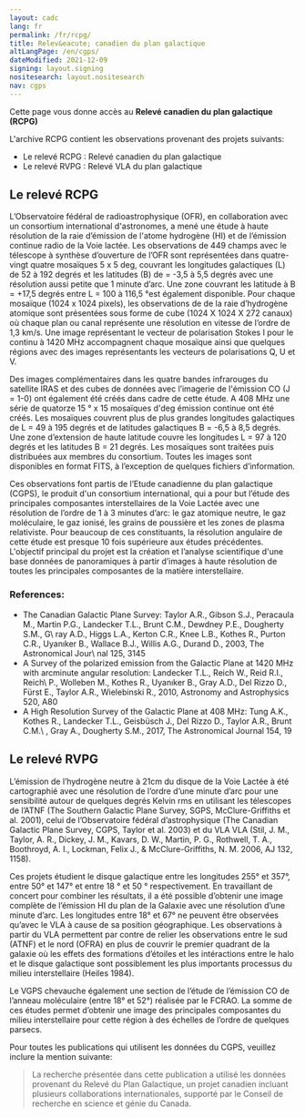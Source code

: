 ```yaml
---
layout: cadc
lang: fr
permalink: /fr/rcpg/
title: Relev&eacute; canadien du plan galactique
altLangPage: /en/cgps/
dateModified: 2021-12-09
signing: layout.signing
nositesearch: layout.nositesearch
nav: cgps
---
```

<p>Cette page vous donne acc&egrave;s au <strong>Relev&eacute; canadien du plan galactique (RCPG)</strong></p>
<p> L'archive RCPG contient les observations provenant des projets suivants: </p>
<ul>
	<li>Le relev&eacute; RCPG : Relev&eacute; canadien du plan galactique</li>
	<li>Le relev&eacute; RVPG : Relev&eacute; VLA du plan galactique</li>
</ul>
<h2> Le relev&eacute; RCPG </h2>
<p>
L’Observatoire f&eacute;d&eacute;ral de radioastrophysique (OFR), en collaboration avec un consortium international d'astronomes, a men&eacute; une &eacute;tude à haute r&eacute;solution de la raie d’&eacute;mission de l'atome hydrogène (HI)  et de l’&eacute;mission continue radio de la Voie lact&eacute;e. Les observations de 449 champs avec le t&eacute;lescope à synthèse d’ouverture de l’OFR sont repr&eacute;sent&eacute;es dans quatre-vingt quatre mosaïques 5 x 5 deg, couvrant les longitudes galactiques (L) de 52 à 192 degr&eacute;s et les latitudes (B)  de = -3,5 à 5,5 degr&eacute;s  avec une r&eacute;solution aussi petite que 1 minute d’arc. Une zone couvrant les latitude à B = +17,5 degr&eacute;s entre L = 100 à 116,5 °est &eacute;galement disponible. Pour chaque mosaïque (1024 x 1024 pixels), les observations de de la raie d’hydrogène atomique sont pr&eacute;sent&eacute;es sous forme de cube (1024 X 1024 X 272 canaux) où chaque plan ou canal repr&eacute;sente une r&eacute;solution en vitesse de l’ordre de 1,3 km/s. Une image repr&eacute;sentant le vecteur de polarisation Stokes I pour le continu à 1420 MHz accompagnent chaque mosaïque ainsi que quelques r&eacute;gions avec des images repr&eacute;sentants les vecteurs de polarisations Q, U et V.
</p>
<p>
Des images compl&eacute;mentaires dans les quatre bandes infrarouges du satellite IRAS et des cubes de donn&eacute;es avec l’imagerie de l'&eacute;mission CO (J = 1-0) ont &eacute;galement &eacute;t&eacute; cr&eacute;&eacute;s dans cadre de cette &eacute;tude. A 408 MHz une s&eacute;rie de quatorze 15 ° x 15 mosaïques d'deg &eacute;mission continue ont &eacute;t&eacute; cr&eacute;&eacute;s. Les mosaïques couvrent plus de plus grandes longitudes galactiques  de L = 49 à 195 degr&eacute;s et de  latitudes galactiques B = -6,5 à 8,5 degr&eacute;s. Une zone d’extension de haute latitude couvre les longitudes L = 97 à 120 degr&eacute;s et les latitudes B = 21 degr&eacute;s. Les mosaïques sont trait&eacute;es puis distribu&eacute;es aux membres du consortium. Toutes les images sont disponibles en format FITS, à l’exception de quelques fichiers d’information.
</p>
<p>
Ces observations font partis de l’Etude canadienne du plan galactique (CGPS), le produit d'un consortium international, qui a pour but l’&eacute;tude des principales composantes interstellaires de la Voie Lact&eacute;e avec une r&eacute;solution de l’ordre de 1 à 3 minutes d’arc: le gaz atomique neutre, le gaz mol&eacute;culaire, le gaz ionis&eacute;, les grains de poussière et les zones de plasma relativiste. Pour beaucoup de ces constituants, la r&eacute;solution angulaire de cette &eacute;tude est presque 10 fois sup&eacute;rieure aux &eacute;tudes pr&eacute;c&eacute;dentes. L'objectif principal du projet est la cr&eacute;ation et l’analyse scientifique d'une base donn&eacute;es de panoramiques à partir d’images à haute r&eacute;solution de toutes les principales composantes de la matière interstellaire. 
</p>
<h3>References: </h3>
<ul>
<li>
The Canadian Galactic Plane Survey: Taylor A.R., Gibson S.J., Peracaula M., Martin P.G., Landecker T.L., Brunt C.M., Dewdney P.E., Dougherty S.M., G\
ray A.D., Higgs L.A., Kerton C.R., Knee L.B., Kothes R., Purton C.R., Uyanıker B., Wallace B.J., Willis A.G., Durand D., 2003, The Astronomical Jour\
nal 125, 3145
</li>
<li>
A Survey of the polarized emission from the Galactic Plane at 1420 MHz with arcminute angular resolution: Landecker T.L., Reich W., Reid R.I., Reich\
 P., Wolleben M., Kothes R., Uyanıker B., Gray A.D., Del Rizzo D., Fürst E., Taylor A.R., Wielebinski R., 2010, Astronomy and Astrophysics 520, A80
</li>
<li>
A High Resolution Survey of the Galactic Plane at 408 MHz: Tung A.K., Kothes R., Landecker T.L., Geisbüsch J., Del Rizzo D., Taylor A.R., Brunt C.M.\
, Gray A., Dougherty S.M., 2017, The Astronomical Journal 154, 19
</ul>
<h2> Le relev&eacute; RVPG</h2>
<p>
L’&eacute;mission de l’hydrogène neutre à 21cm du disque de la Voie Lact&eacute;e à &eacute;t&eacute; cartographi&eacute; avec une r&eacute;solution de l’ordre d’une minute d’arc pour une sensibilit&eacute; autour de quelques degr&eacute;s Kelvin rms en utilisant les t&eacute;lescopes de l’ATNF (The Southern Galactic Plane Survey, SGPS, McClure-Griffiths et al. 2001), celui de l’Observatoire f&eacute;d&eacute;ral d’astrophysique (The Canadian Galactic Plane Survey, CGPS, Taylor et al. 2003) et du VLA VLA (Stil, J. M., Taylor, A. R., Dickey, J. M., Kavars, D. W., Martin, P. G., Rothwell, T. A., Boothroyd, A. I., Lockman, Felix J., & McClure-Griffiths, N. M. 2006, AJ 132, 1158).
</p>
<p>
Ces projets &eacute;tudient le disque galactique entre les longitudes 255° et 357°, entre 50° et 147° et entre 18 ° et 50 ° respectivement. En travaillant de concert pour combiner les r&eacute;sultats, il a &eacute;t&eacute; possible d’obtenir une image complète de l’&eacute;mission HI du plan de la Galaxie avec une r&eacute;solution d’une minute d’arc. Les longitudes entre 18° et 67° ne peuvent être observ&eacute;es qu’avec le VLA à cause de sa position g&eacute;ographique. Les observations à partir du VLA permettent par contre de relier les observations entre le sud (ATNF) et le nord (OFRA) en plus de couvrir le premier quadrant de la galaxie où les effets des formations d’&eacute;toiles et les int&eacute;ractions entre le halo et le disque galactique sont possiblement les plus importants processus du milieu interstellaire (Heiles 1984). 
</p>
<p>
Le VGPS chevauche &eacute;galement une section de l’&eacute;tude de l’&eacute;mission CO de l’anneau mol&eacute;culaire (entre 18° et 52°) r&eacute;alis&eacute;e par le FCRAO. La somme de ces &eacute;tudes permet d’obtenir une image des principales composantes du milieu interstellaire pour cette r&eacute;gion à des &eacute;chelles de l’ordre de quelques parsecs. 
</p>
<p>
Pour toutes les publications qui utilisent les donn&eacute;es du CGPS, veuillez inclure la mention suivante:
</p>
<blockquote>
La recherche pr&eacute;sent&eacute;e dans cette publication a utilis&eacute; les donn&eacute;es provenant du Relev&eacute; du Plan Galactique, un projet canadien incluant plusieurs collaborations internationales, support&eacute; par le Conseil de 
recherche en science et g&eacute;nie du Canada.
</blockquote>
